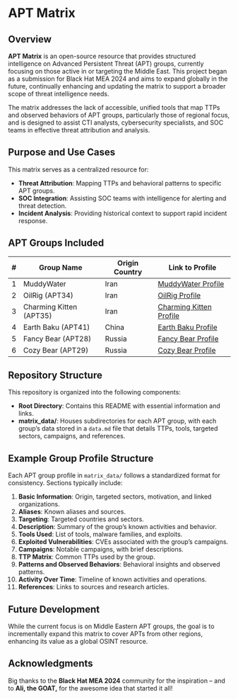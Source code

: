 # APT Matrix

## Overview

**APT Matrix** is an open-source resource that provides structured intelligence on Advanced Persistent Threat (APT) groups, currently focusing on those active in or targeting the Middle East. This project began as a submission for Black Hat MEA 2024 and aims to expand globally in the future, continually enhancing and updating the matrix to support a broader scope of threat intelligence needs.

The matrix addresses the lack of accessible, unified tools that map TTPs and observed behaviors of APT groups, particularly those of regional focus, and is designed to assist CTI analysts, cybersecurity specialists, and SOC teams in effective threat attribution and analysis.

## Purpose and Use Cases

This matrix serves as a centralized resource for:
- **Threat Attribution**: Mapping TTPs and behavioral patterns to specific APT groups.
- **SOC Integration**: Assisting SOC teams with intelligence for alerting and threat detection.
- **Incident Analysis**: Providing historical context to support rapid incident response.

## APT Groups Included

| #  | Group Name               | Origin Country | Link to Profile                                   |
|----|---------------------------|----------------|---------------------------------------------------|
| 1  | MuddyWater               | Iran           | [MuddyWater Profile](./matrix_data/MuddyWater/data.md) |
| 2  | OilRig (APT34)           | Iran           | [OilRig Profile](./matrix_data/OilRig/data.md)         |
| 3  | Charming Kitten (APT35)  | Iran           | [Charming Kitten Profile](./matrix_data/CharmingKitten/data.md) |
| 4  | Earth Baku (APT41)       | China          | [Earth Baku Profile](./matrix_data/EarthBaku/data.md)  |
| 5  | Fancy Bear (APT28)       | Russia         | [Fancy Bear Profile](./matrix_data/FancyBear/data.md)  |
| 6  | Cozy Bear (APT29)        | Russia         | [Cozy Bear Profile](./matrix_data/CozyBear/data.md)    |

## Repository Structure

This repository is organized into the following components:

- **Root Directory**: Contains this README with essential information and links.
- **matrix_data/**: Houses subdirectories for each APT group, with each group’s data stored in a `data.md` file that details TTPs, tools, targeted sectors, campaigns, and references.

## Example Group Profile Structure

Each APT group profile in `matrix_data/` follows a standardized format for consistency. Sections typically include:
1. **Basic Information**: Origin, targeted sectors, motivation, and linked organizations.
2. **Aliases**: Known aliases and sources.
3. **Targeting**: Targeted countries and sectors.
4. **Description**: Summary of the group’s known activities and behavior.
5. **Tools Used**: List of tools, malware families, and exploits.
6. **Exploited Vulnerabilities**: CVEs associated with the group’s campaigns.
7. **Campaigns**: Notable campaigns, with brief descriptions.
8. **TTP Matrix**: Common TTPs used by the group.
9. **Patterns and Observed Behaviors**: Behavioral insights and observed patterns.
10. **Activity Over Time**: Timeline of known activities and operations.
11. **References**: Links to sources and research articles.

## Future Development

While the current focus is on Middle Eastern APT groups, the goal is to incrementally expand this matrix to cover APTs from other regions, enhancing its value as a global OSINT resource. 

## Acknowledgments

Big thanks to the **Black Hat MEA 2024** community for the inspiration – and to **Ali, the GOAT,** for the awesome idea that started it all!
